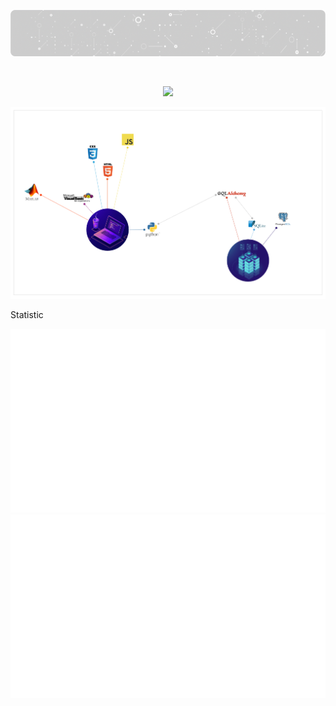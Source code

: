 <p align=center>
  
<img src="https://raw.githubusercontent.com/theidari/theidari/main/background.gif" width="720">
  
</p>

</br>
<p align=center> 
<img src="https://profile-counter.glitch.me/theidari/count.svg">
 </p>


<p align="Center">
  
<img src="https://github.com/theidari/theidari/blob/main/programming2.png" width="725">
  
</p>
Statistic
<p align="Center">
<img src="https://github.com/theidari/statusrepo/blob/master/generated/overview.svg" ><img src="https://github.com/theidari/statusrepo/blob/master/generated/languages.svg" >
</p>


